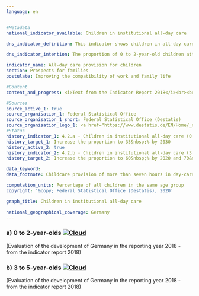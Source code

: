 ```yaml
---                   
language: en                   


#Metadata                   
national_indicator_available: Children in institutional all-day care                   

dns_indicator_definition: This indicator shows children in all-day care on the reference date of 1 March as a proportion of all children in the same age group on 31 December of the previous year. All-day childcare is provided for a contractually agreed, continuous care period of more than seven hours per day; day care in private homes and care of pupils are not included. Indicator 4.2.a refers to the group of 0 to 2-year-old children, indicator 4.2.b to the group of 3 to 5-year-old children.                   

dns_indicator_intention: The proportion of 0 to 2-year-old children attending all-day care is to reach at least 35&nbsp;% (4.2.a) by 2030. For 3 to 5-year-olds (4.2.b), the proportion is to increase to at least 60&nbsp;% by 2020 and to at least 70&nbsp;% by 2030. An increase in the proportion of children attending all-day care is desirable because the availability of childcare options that meet the needs of today’s families improve the compatibility of family life and work. They also make an important contribution to equal opportunities, gender equality and integration.                   

indicator_name: All-day care provision for children                   
section: Prospects for families                   
postulate: Improving the compatibility of work and family life                   

#Content                    
content_and_progress: <i>Text from the Indicator Report 2018</i><br><br>The information of the indicator is provided by the annual statistics on children cared for and persons employed in day care centres, which is compiled by the Federal Statistical Office. The indicators show the proportion of children for whom daily childcare of more than seven hours has been arranged, which may deviate from the actual time spent in childcare. Contractually agreed childcare provision of seven hours and less, which can also improve the compatibility of work and family life, and other types of care, e.g. day care in private homes, are not included. Furthermore, information on childcare services aimed at children aged 6 years and older is also relevant to this topic. Such supplementary information is included, for example, in the data of the Standing Conference of the Ministers of Education and Cultural Affairs of the Länder in the Federal Republic of Germany (see the last paragraph).<br><br>In 2018, all-day care in day care centres was arranged for 45.9&nbsp;% of the 3 to 5-year-old children (kindergarten age). For children under 3 years of age (nursery age) this figure was 16.5&nbsp;%. As a result, children in all-day care as a proportion of all 3 to 5-year-olds has increased by just under 24 percentage points since 2006 and has therefore more than doubled. The full-day care of children below the age of 3 rose by 10.6 percentage points from 2006 to 2018 and has thus almost tripled. Overall, both indicators are developing in the intended direction, with indicator 4.2.b being closer to the target value than indicator 4.2.a.<br><br>The total number of children under six years of age receiving all-day care in day care centres in 2018 was 1.4&nbsp;million; the number of children in part-time care was 1.3&nbsp;million. Another 61,000 children under six years of age were cared for in private homes by publicly supported childminders. In addition to that, some of the 5-year-olds go to school already.<br><br>More than a quarter of the children cared for in day care centres or by publicly supported childminding services had a migrant background, meaning that at least one of the parents was of foreign origin. 50&nbsp;% of these children were in day care in 2018, compared with 69&nbsp;% of the children without a migrant background.<br><br> With regard to the availability of all-day care provided by facilities, there is a clear gap between the Länder in the east and the Länder in the west of Germany. The highest percentages of 0 to 2-year-olds in all-day care are recorded in the eastern Länder and in Berlin. The values range from 49.2&nbsp;% in Thuringia to 9.7&nbsp;% in Baden-Württemberg. For 3 to 5-year-olds, the percentage was also highest in Thuringia at 91.8&nbsp;% and lowest in Baden-Württemberg at 24.5&nbsp;% (each 2018).<br><br>When it comes to opportunities of care for pupils, pre and after-school care programmes and all-day schools also play a significant role. In 2018, 19,000 children between 5 and 13 years of age were looked after on an all-day basis in care programmes and 483,200 children part-time (lessons are not regarded as childcare). The percentage of pupils attending all-day schools of all pupils in schools of general education was 42.5&nbsp;% in the 2016/2017 school year. However, this figure includes pupils from all school types and hence includes also pupils who are older than 13 years. In primary schools, 40.1&nbsp;% of children received all-day care in that school year. In comparison to 2006, the number of all-day school pupils has increased considerably, from almost 1.5&nbsp;million to 3.1&nbsp;million (in all schools of general education) and from 400,000 to 1.1&nbsp;million in the primary schools.                   

#Sources
source_active_1: true                           
source_organisation_1: Federal Statistical Office                           
source_organisation_1_short: Federal Statistical Office (Destatis)                           
source_organisation_logo_1: <a href="https://www.destatis.de/EN/Home/_node.html"><img src="https://g205sdgs.github.io/sdg-indicators/public/LogosEn/destatis.png" alt="Logo Federal Statistical Office (Destatis)" title="Click here to visit the homepage of the organization"></a>
#Status                   
history_indicator_1: 4.2.a - Children in institutional all-day care (0 to 2-year-olds)                   
history_target_1: Increase the proportion to 35&nbsp;% by 2030 
history_active_2: true                   
history_indicator_2: 4.2.b - Children in institutional all-day care (3 to 5-year-olds)                   
history_target_2: Increase the proportion to 60&nbsp;% by 2020 and 70&nbsp;% by 2030 

data_keyword:                    
data_footnote: Childcare provision of more than seven hours in day-care facilities, excluding day care in private homes                   

computation_units: Percentage of all children in the same age group                   
copyright: '&copy; Federal Statistical Office (Destatis), 2020'                   

graph_title: Children in institutional all-day care                   

national_geographical_coverage: Germany                   
---
```

<div>                               
  <div class="my-header">                               
    <h3>a) 0 to 2-year-olds                               
      <a href="https://sustainabledevelopment-deutschland.github.io/en/status/"><img src="https://g205sdgs.github.io/sdg-indicators/public/Wettersymbole/Wolke.png" title="The indicator is moving in the right direction but if the trend continues, the target value will be missed by more than 20&nbsp;% in the target year" alt="Cloud" />                               
      </a>                               
    </h3>                               
  </div>
  <div class="my-header-note">
    <span>(Evaluation of the development of Germany in the reporting year 2018 - from the indicator report 2018)</span>
  </div>                               
</div>                               
<div>                               
  <div class="my-header">                               
    <h3>b) 3 to 5-year-olds                               
      <a href="https://sustainabledevelopment-deutschland.github.io/en/status/"><img src="https://g205sdgs.github.io/sdg-indicators/public/Wettersymbole/Wolke.png" title="The indicator is moving in the right direction but if the trend continues, the target value will be missed by more than 20&nbsp;% in the target year" alt="Cloud" />                               
      </a>                               
    </h3>                               
  </div>
  <div class="my-header-note">
    <span>(Evaluation of the development of Germany in the reporting year 2018 - from the indicator report 2018)</span>
  </div>                               
</div>